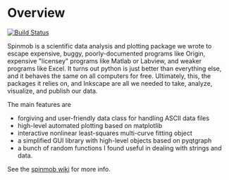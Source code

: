 Overview
========
[![Build Status](https://travis-ci.org/Spinmob/spinmob.svg?branch=travis)](https://travis-ci.org/Spinmob/spinmob)

Spinmob is a scientific data analysis and plotting package we wrote to escape expensive, buggy, poorly-documented programs like Origin, expensive "licensey" programs like Matlab or Labview, and weaker programs like Excel. It turns out python is just better than everything else, and it behaves the same on all computers for free. Ultimately, this, the packages it relies on, and Inkscape are all we needed to take, analyze, visualize, and publish our data. 

The main features are 

 * forgiving and user-friendly data class for handling ASCII data files 
 * high-level automated plotting based on matplotlib 
 * interactive nonlinear least-squares multi-curve fitting object 
 * a simplified GUI library with high-level objects based on pyqtgraph
 * a bunch of random functions I found useful in dealing with strings and data. 

See the [spinmob wiki](https://github.com/Spinmob/spinmob/wiki) for more info.
